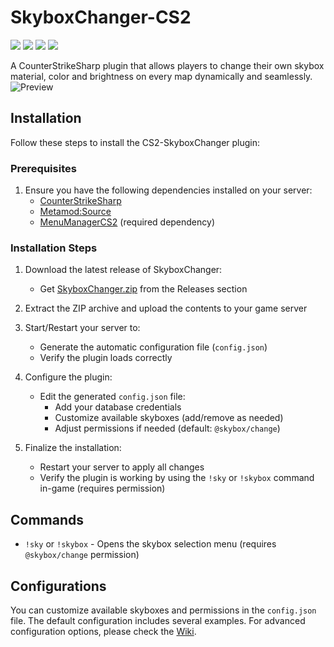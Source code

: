 # SkyboxChanger-CS2
![](https://img.shields.io/badge/build-passing-brightgreen) ![](https://img.shields.io/github/downloads/wiruwiru/CS2-SkyboxChanger/total
) ![](https://img.shields.io/github/stars/wiruwiru/CS2-SkyboxChanger?style=flat&logo=github
) ![](https://img.shields.io/github/license/wiruwiru/CS2-SkyboxChanger
)

A CounterStrikeSharp plugin that allows players to change their own skybox material, color and brightness on every map dynamically and seamlessly.
![Preview](https://github.com/user-attachments/assets/57b31334-696e-4ca6-8287-ed9b2121f1a3)

## Installation
Follow these steps to install the CS2-SkyboxChanger plugin:

### Prerequisites
1. Ensure you have the following dependencies installed on your server:
   - [CounterStrikeSharp](https://github.com/roflmuffin/CounterStrikeSharp)
   - [Metamod:Source](https://www.sourcemm.net/downloads.php/?branch=master)
   - [MenuManagerCS2](https://github.com/NickFox007/MenuManagerCS2) (required dependency)

### Installation Steps
1. Download the latest release of SkyboxChanger:
   - Get [SkyboxChanger.zip](https://github.com/wiruwiru/SkyboxChanger-CS2/releases/latest) from the Releases section

2. Extract the ZIP archive and upload the contents to your game server

3. Start/Restart your server to:
   - Generate the automatic configuration file (`config.json`)
   - Verify the plugin loads correctly

4. Configure the plugin:
   - Edit the generated `config.json` file:
     - Add your database credentials
     - Customize available skyboxes (add/remove as needed)
     - Adjust permissions if needed (default: `@skybox/change`)

5. Finalize the installation:
   - Restart your server to apply all changes
   - Verify the plugin is working by using the `!sky` or `!skybox` command in-game (requires permission)

## Commands
- `!sky` or `!skybox` - Opens the skybox selection menu (requires `@skybox/change` permission)

## Configurations
You can customize available skyboxes and permissions in the `config.json` file. The default configuration includes several examples. For advanced configuration options, please check the [Wiki](https://github.com/samyycX/CS2-SkyboxChanger/wiki).
